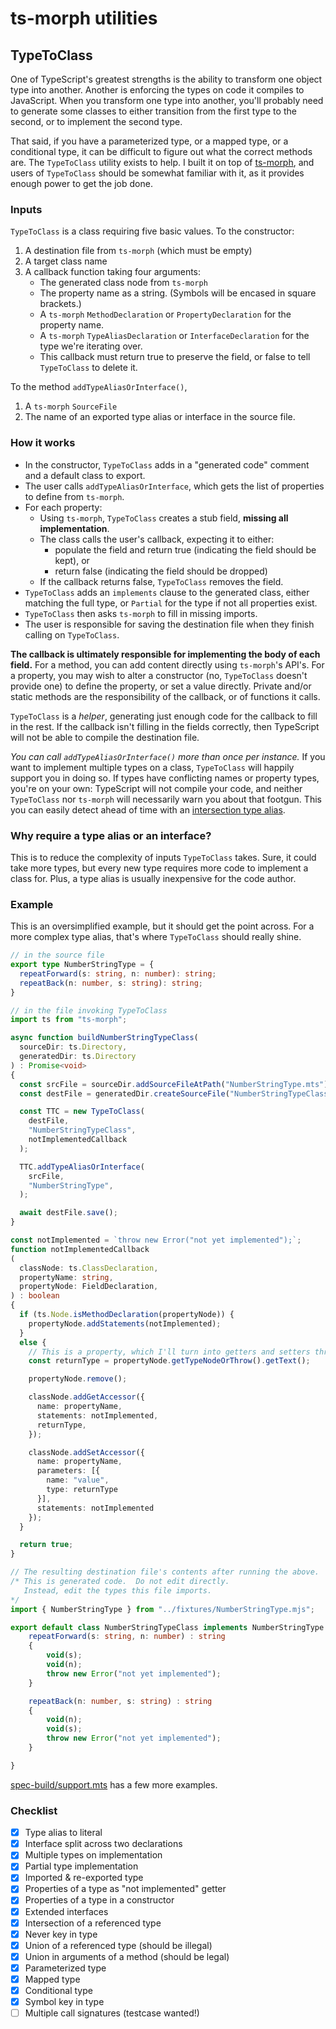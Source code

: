 # ts-morph utilities

## TypeToClass

One of TypeScript's greatest strengths is the ability to transform one object type into another.  Another is enforcing the types on code it compiles to JavaScript.  When you transform one type into another, you'll probably need to generate some classes to either transition from the first type to the second, or to implement the second type.

That said, if you have a parameterized type, or a mapped type, or a conditional type, it can be difficult to figure out what the correct methods are.  The `TypeToClass` utility exists to help.  I built it on top of [ts-morph](https://ts-morph.com/), and users of `TypeToClass` should be somewhat familiar with it, as it provides enough power to get the job done.

### Inputs

`TypeToClass` is a class requiring five basic values.  To the constructor:

1. A destination file from `ts-morph` (which must be empty)
2. A target class name
3. A callback function taking four arguments:
   - The generated class node from `ts-morph`
   - The property name as a string.  (Symbols will be encased in square brackets.)
   - A `ts-morph` `MethodDeclaration` or `PropertyDeclaration` for the property name.
   - A `ts-morph` `TypeAliasDeclaration` or `InterfaceDeclaration` for the type we're iterating over.
   - This callback must return true to preserve the field, or false to tell `TypeToClass` to delete it.

To the method `addTypeAliasOrInterface()`,

1. A `ts-morph` `SourceFile`
2. The name of an exported type alias or interface in the source file.

### How it works

- In the constructor, `TypeToClass` adds in a "generated code" comment and a default class to export.
- The user calls `addTypeAliasOrInterface`, which gets the list of properties to define from `ts-morph`.
- For each property:
  - Using `ts-morph`, `TypeToClass` creates a stub field, __missing all implementation__.
  - The class calls the user's callback, expecting it to either:
    - populate the field and return true (indicating the field should be kept), or
    - return false (indicating the field should be dropped)
  - If the callback returns false, `TypeToClass` removes the field.
- `TypeToClass` adds an `implements` clause to the generated class, either matching the full type, or `Partial` for the type if not all properties exist.
- `TypeToClass` then asks `ts-morph` to fill in missing imports.
- The user is responsible for saving the destination file when they finish calling on `TypeToClass`.

__The callback is ultimately responsible for implementing the body of each field.__  For a method, you can add content directly using `ts-morph`'s API's.  For a property, you may wish to alter a constructor (no, `TypeToClass` doesn't provide one) to define the property, or set a value directly.  Private and/or static methods are the responsibility of the callback, or of functions it calls.

`TypeToClass` is a _helper_, generating just enough code for the callback to fill in the rest.  If the callback isn't filling in the fields correctly, then TypeScript will not be able to compile the destination file.

_You can call `addTypeAliasOrInterface()` more than once per instance._  If you want to implement multiple types on a class, `TypeToClass` will happily support you in doing so.  If types have conflicting names or property types, you're on your own: TypeScript will not compile your code, and neither `TypeToClass` nor `ts-morph` will necessarily warn you about that footgun.  This you can easily detect ahead of time with an [intersection type alias](https://www.typescriptlang.org/docs/handbook/2/objects.html#intersection-types).

### Why require a type alias or an interface?

This is to reduce the complexity of inputs `TypeToClass` takes.  Sure, it could take more types, but every new type requires more code to implement a class for.  Plus, a type alias is usually inexpensive for the code author.

### Example

This is an oversimplified example, but it should get the point across.  For a more complex type alias, that's where `TypeToClass` should really shine.

```typescript
// in the source file
export type NumberStringType = {
  repeatForward(s: string, n: number): string;
  repeatBack(n: number, s: string): string;
}

// in the file invoking TypeToClass
import ts from "ts-morph";

async function buildNumberStringTypeClass(
  sourceDir: ts.Directory,
  generatedDir: ts.Directory
) : Promise<void>
{
  const srcFile = sourceDir.addSourceFileAtPath("NumberStringType.mts");
  const destFile = generatedDir.createSourceFile("NumberStringTypeClass.mts");

  const TTC = new TypeToClass(
    destFile,
    "NumberStringTypeClass",
    notImplementedCallback
  );

  TTC.addTypeAliasOrInterface(
    srcFile,
    "NumberStringType",
  );

  await destFile.save();
}

const notImplemented = `throw new Error("not yet implemented");`;
function notImplementedCallback
(
  classNode: ts.ClassDeclaration,
  propertyName: string,
  propertyNode: FieldDeclaration,
) : boolean
{
  if (ts.Node.isMethodDeclaration(propertyNode)) {
    propertyNode.addStatements(notImplemented);
  }
  else {
    // This is a property, which I'll turn into getters and setters throwing exceptions.
    const returnType = propertyNode.getTypeNodeOrThrow().getText();

    propertyNode.remove();

    classNode.addGetAccessor({
      name: propertyName,
      statements: notImplemented,
      returnType,
    });

    classNode.addSetAccessor({
      name: propertyName,
      parameters: [{
        name: "value",
        type: returnType
      }],
      statements: notImplemented
    });
  }

  return true;
}

// The resulting destination file's contents after running the above.  You're still responsible for compiling it.
/* This is generated code.  Do not edit directly.
   Instead, edit the types this file imports.
*/
import { NumberStringType } from "../fixtures/NumberStringType.mjs";

export default class NumberStringTypeClass implements NumberStringType {
    repeatForward(s: string, n: number) : string
    {
        void(s);
        void(n);
        throw new Error("not yet implemented");
    }

    repeatBack(n: number, s: string) : string
    {
        void(n);
        void(s);
        throw new Error("not yet implemented");
    }

}
```

[spec-build/support.mts](spec-build/support.mts) has a few more examples.

### Checklist

- [x] Type alias to literal
- [x] Interface split across two declarations
- [x] Multiple types on implementation
- [x] Partial type implementation
- [x] Imported & re-exported type
- [x] Properties of a type as "not implemented" getter
- [x] Properties of a type in a constructor
- [x] Extended interfaces
- [x] Intersection of a referenced type
- [x] Never key in type
- [x] Union of a referenced type (should be illegal)
- [x] Union in arguments of a method (should be legal)
- [x] Parameterized type
- [x] Mapped type
- [x] Conditional type
- [x] Symbol key in type
- [ ] Multiple call signatures (testcase wanted!)
